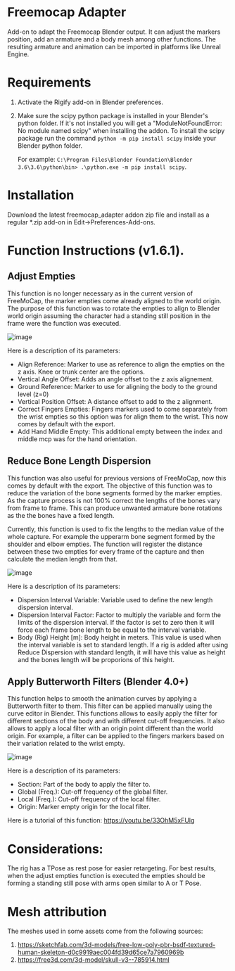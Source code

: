 # Freemocap Adapter
Add-on to adapt the Freemocap Blender output. It can adjust the markers position, add an armature and a body mesh among other functions. The resulting armature and animation can be imported in platforms like Unreal Engine.

# Requirements
1. Activate the Rigify add-on in Blender preferences.
2. Make sure the scipy python package is installed in your Blender's python folder. If it's not installed you will get a "ModuleNotFoundError: No module named scipy"
   when installing the addon. To install the scipy package run the command `python -m pip install scipy` inside your Blender python folder.

   For example:
   `C:\Program Files\Blender Foundation\Blender 3.6\3.6\python\bin> .\python.exe -m pip install scipy`.
   

# Installation
Download the latest freemocap_adapter addon zip file and install as a regular *.zip add-on in Edit->Preferences-Add-ons.

# Function Instructions (v1.6.1).
## Adjust Empties
This function is no longer necessary as in the current version of FreeMoCap, the marker empties come already aligned to the world origin. The purpose of this function was to rotate the empties to align to Blender world origin assuming the character had a standing still position in the frame were the function was executed.

![image](https://github.com/user-attachments/assets/bec7b4d5-90d8-46e7-afcf-6599fc94356b)

Here is a description of its parameters:

- Align Reference: Marker to use as reference to align the empties on the z axis. Knee or trunk center are the options.
- Vertical Angle Offset: Adds an angle offset to the z axis alignement.
- Ground Reference: Marker to use for aligning the body to the ground level (z=0)
- Vertical Position Offset: A distance offset to add to the z alignment.
- Correct Fingers Empties: Fingers markers used to come separately from the wrist empties so this option was for align them to the wrist. This now comes by default with the export.
- Add Hand Middle Empty: This additional empty between the index and middle mcp was for the hand orientation.

## Reduce Bone Length Dispersion
This function was also useful for previous versions of FreeMoCap, now this comes by default with the export. The objective of this function was to reduce the variation of the bone segments formed by the marker empties. As the capture process is not 100% correct the lengths of the bones vary from frame to frame. This can produce unwanted armature bone rotations as the the bones have a fixed length.

Currently, this function is used to fix the lengths to the median value of the whole capture. For example the upperarm bone segment formed by the shoulder and elbow empties. The function will register the distance between these two empties for every frame of the capture and then calculate the median length from that.

![image](https://github.com/user-attachments/assets/449b1286-78f0-4ff2-8a74-5f812d8dae69)

Here is a description of its parameters:

- Dispersion Interval Variable: Variable used to define the new length dispersion interval.
- Dispersion Interval Factor: Factor to multiply the variable and form the limits of the dispersion interval. If the factor is set to zero then it will force each frame bone length to be equal to the interval variable.
- Body (Rig) Height [m]: Body height in meters. This value is used when the interval variable is set to standard length. If a rig is added after using Reduce Dispersion with standard length, it will have this value as height and the bones length will be proporions of this height.

## Apply Butterworth Filters (Blender 4.0+)
This function helps to smooth the animation curves by applying a Butterworth filter to them. This filter can be applied manually using the curve editor in Blender. This functions allows to easily apply the filter for different sections of the body and with different cut-off frequencies. It also allows to apply a local filter with an origin point different than the world origin. For example, a filter can be applied to the fingers markers based on their variation related to the wrist empty.

![image](https://github.com/user-attachments/assets/e552139e-696d-4657-b261-633c11e709cf)

Here is a description of its parameters:
- Section: Part of the body to apply the filter to.
- Global (Freq.): Cut-off frequency of the global filter.
- Local (Freq.): Cut-off frequency of the local filter.
- Origin: Marker empty origin for the local filter.

Here is a tutorial of this function: https://youtu.be/33OhM5xFUlg

# Considerations:
The rig has a TPose as rest pose for easier retargeting.
For best results, when the adjust empties function is executed the empties should be forming a standing still pose with arms open similar to A or T Pose.

# Mesh attribution
The meshes used in some assets come from the following sources:
1. https://sketchfab.com/3d-models/free-low-poly-pbr-bsdf-textured-human-skeleton-d0c9919aec004fd39d65ce7a7960969b
2. https://free3d.com/3d-model/skull-v3--785914.html
